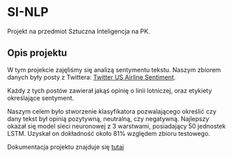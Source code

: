 # SI-NLP
Projekt na przedmiot Sztuczna Inteligencja na PK.
## Opis projektu
W tym projekcie zajęliśmy się analizą sentymentu tekstu. Naszym zbiorem danych były posty z Twittera: [Twitter US Airline Sentiment](https://www.kaggle.com/crowdflower/twitter-airline-sentiment). 

Każdy z tych postów zawierał jakąś opinię o linii lotniczej, oraz etykiety określające sentyment.

Naszym celem było stworzenie klasyfikatora pozwalającego określić czy dany tekst był opinią pozytywną, neutralną, czy negatywną. Najlepszy okazał się model sieci neuronowej z 3 warstwami, posiadający 50 jednostek LSTM. Uzyskał on dokładność około 81\% względem zbioru testowego.

Dokumentacja projektu znajduje się [tutaj](https://github.com/ravkr/SI-NLP/blob/53f28934e593b95203f4cc8d66ffe8679a3d8dcd/%5BSI%202021%20Projekt%5D%201.1%20Krzysztof%20Michalski%201.2%20Rafa%C5%82%20Pokrywka.pdf)

